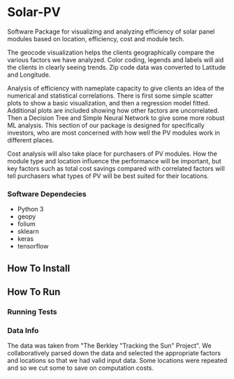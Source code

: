 # Solar-PV
Software Package for visualizing and analyzing efficiency of solar panel modules based on location, efficiency, cost and module tech.

The geocode visualization helps the clients geographically compare the various factors we have analyzed. Color coding, legends and labels will aid the clients in clearly seeing trends. Zip code data was converted to Latitude and Longitude. 

Analysis of efficiency with nameplate capacity to give clients an idea of the numerical and statistical correlations. There is first some simple scatter plots to show a basic visualization, and then a regression model fitted. Additional plots are included showing how other factors are uncorrelated. Then a Decision Tree and Simple Neural Network to give some more robust ML analysis. This section of our package is designed for specifically investors, who are most concerned with how well the PV modules work in different places. 

Cost analysis will also take place for purchasers of PV modules. How the module type and location influence the performance will be important, but key factors such as total cost savings compared with correlated factors will tell purchasers what types of PV will be best suited for their locations. 

### Software Dependecies
- Python 3
- geopy
- folium
- sklearn
- keras
- tensorflow



## How To Install





## How To Run



### Running Tests



### Data Info
The data was taken from "The Berkley "Tracking the Sun" Project". We collaboratively parsed down the data and selected the appropriate factors and locations so that we had valid input data. Some locations were repeated and so we cut some to save on computation costs. 

